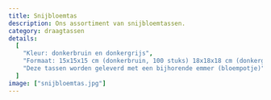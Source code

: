 ```yaml
---
title: Snijbloemtas
description: Ons assortiment van snijbloemtassen.
category: draagtassen
details:
  [
    "Kleur: donkerbruin en donkergrijs",
    "Formaat: 15x15x15 cm (donkerbruin, 100 stuks) 18x18x18 cm (donkergrijs, 120 stuks)",
    "Deze tassen worden geleverd met een bijhorende emmer (bloempotje)",
  ]
image: ["snijbloemtas.jpg"]
---
```

